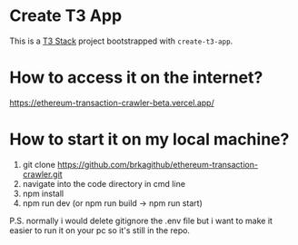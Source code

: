 # Create T3 App

This is a [T3 Stack](https://create.t3.gg/) project bootstrapped with `create-t3-app`.

# How to access it on the internet?

https://ethereum-transaction-crawler-beta.vercel.app/

# How to start it on my local machine?

1. git clone https://github.com/brkagithub/ethereum-transaction-crawler.git
2. navigate into the code directory in cmd line
3. npm install
4. npm run dev (or npm run build -> npm run start)

P.S. normally i would delete gitignore the .env file but i want to make it easier to run it on your pc so it's still in the repo.

